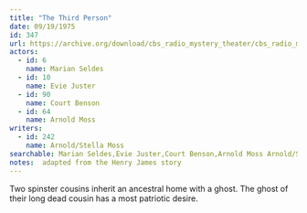 ```yaml
---
title: "The Third Person"
date: 09/19/1975
id: 347
url: https://archive.org/download/cbs_radio_mystery_theater/cbs_radio_mystery_theater-0301-0350.zip/cbs_radio_mystery_theater-0301-0350%2Fcbsrmt_0347_the_third_person.mp3
actors:  
  - id: 6
    name: Marian Seldes  
  - id: 10
    name: Evie Juster  
  - id: 90
    name: Court Benson  
  - id: 64
    name: Arnold Moss
writers:  
  - id: 242
    name: Arnold/Stella Moss
searchable: Marian Seldes,Evie Juster,Court Benson,Arnold Moss Arnold/Stella Moss
notes:  adapted from the Henry James story
---
```

Two spinster cousins inherit an ancestral home with a ghost. The ghost of their long dead cousin has a most patriotic desire.